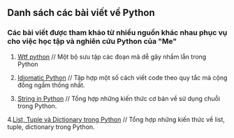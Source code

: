 
## Danh sách các bài viết về Python
### Các bài viết được tham khảo từ nhiều nguồn khác nhau phục vụ cho việc học tập và nghiên cứu Python của "Me"

1. [Wtf python](https://github.com/zFinnz/zFinnz.github.io/blob/master/Python/wtfpython.md) // Một bộ sưu tập các đoạn mã dễ gây nhầm lẫn trong Python

2. [Idiomatic Python](https://github.com/zFinnz/zFinnz.github.io/blob/master/Python/idiomatic%20python.md) // Tập hợp một số cách viết code theo quy tắc mà cộng đồng ngầm thống nhất. 

3. [String in Python](https://github.com/zFinnz/zFinnz.github.io/blob/master/Python/string.md)  // Tổng hợp những kiến thức cơ bản về sử dụng chuỗi trong Python.

4.[List, Tuple và Dictionary trong Python](https://github.com/zFinnz/zFinnz.github.io/blob/master/Python/list-tuple-dict.md)  // Tổng hợp những kiến thức về list, tuple, dictionary trong Python.
